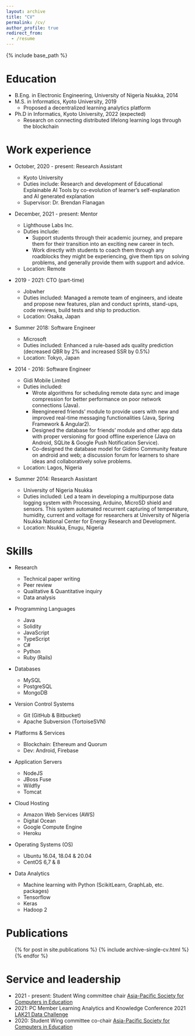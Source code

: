 ```yaml
---
layout: archive
title: "CV"
permalink: /cv/
author_profile: true
redirect_from:
  - /resume
---
```


{% include base_path %}

Education
======
* B.Eng. in Electronic Engineering, University of Nigeria Nsukka, 2014
* M.S. in Informatics, Kyoto University, 2019
  * Proposed a decentralized learning analytics platform
* Ph.D in Informatics, Kyoto University, 2022 (expected)
  * Research on connecting distributed lifelong learning logs through the blockchain

Work experience
======
* October, 2020 - present: Research Assistant
  * Kyoto University
  * Duties include: Research and development of Educational Explainable AI Tools by co-evolution of learner’s self-explanation and AI generated explanation 
  * Supervisor: Dr. Brendan Flanagan

* December, 2021 - present: Mentor
  * Lighthouse Labs Inc.
  * Duties include: 
    * Support students through their academic journey, and prepare them for their transition into an exciting new career in tech. 
    * Work directly with students to coach them through any roadblocks they might be experiencing, give them tips on solving problems, and generally provide them with support and advice.
  * Location: Remote

* 2019 - 2021: CTO (part-time)
  * Jobwher
  * Duties included: Managed a remote team of engineers, and ideate and propose new features, plan and conduct sprints, stand-ups, code reviews, build tests and ship to production.
  * Location: Osaka, Japan

* Summer 2018: Software Engineer
  * Microsoft
  * Duties included: Enhanced a rule-based ads quality prediction (decreased QBR by 2% and increased SSR by 0.5%)
  * Location: Tokyo, Japan

* 2014 - 2016: Software Engineer
  * Gidi Mobile Limited
  * Duties included: 
    * Wrote algorithms for scheduling remote data sync and image compression for better performance on poor network connections (Java). 
    * Reengineered friends’ module to provide users with new and improved real-time messaging functionalities (Java, Spring Framework & Angular2). 
    * Designed the database for friends’ module and other app data with proper versioning for good offline experience (Java on Android, SQLite & Google Push Notification Service). 
    * Co-designed the database model for Gidimo Community feature on android and web; a discussion forum for learners to share ideas and collaboratively solve problems.
  * Location: Lagos, Nigeria

* Summer 2014: Research Assistant
  * University of Nigeria Nsukka
  * Duties included: Led a team in developing a multipurpose data logging system with Processing, Arduino, MicroSD shield and sensors. This system automated recurrent capturing of temperature, humidity, current and voltage for researchers at University of Nigeria Nsukka National Center for Energy Research and Development.
  * Location: Nsukka, Enugu, Nigeria
  
Skills
======
* Research
  * Technical paper writing
  * Peer review
  * Qualitative & Quantitative inquiry
  * Data analysis

* Programming Languages
  * Java
  * Solidity
  * JavaScript
  * TypeScript
  * C#
  * Python
  * Ruby (Rails)

* Databases
  * MySQL
  * PostgreSQL
  * MongoDB

* Version Control Systems
  * Git (GitHub & Bitbucket)
  * Apache Subversion (TortoiseSVN)

* Platforms & Services
  * Blockchain: Ethereum and Quorum
  * Dev: Android, Firebase

* Application Servers
  * NodeJS
  * JBoss Fuse
  * Wildfly
  * Tomcat

* Cloud Hosting
  * Amazon Web Services (AWS)
  * Digital Ocean
  * Google Compute Engine
  * Heroku

* Operating Systems (OS)
  * Ubuntu 16.04, 18.04 & 20.04
  * CentOS 6,7 & 8

* Data Analytics
  * Machine learning with Python (ScikitLearn, GraphLab, etc. packages)
  * Tensorflow
  * Keras
  * Hadoop 2

Publications
======
  <ol>{% for post in site.publications %}
    {% include archive-single-cv.html %}
  {% endfor %}</ol>
  
<!---
Talks
======
  <ul>{% for post in site.talks %}
    {% include archive-single-talk-cv.html %}
  {% endfor %}</ul>
  
Teaching
======
  <ul>{% for post in site.teaching %}
    {% include archive-single-cv.html %}
  {% endfor %}</ul>
-->
  
Service and leadership
======
* 2021 - present: Student Wing committee chair [Asia-Pacific Society for Computers in Education](https://apsce.net/member_2.php?id=32)
* 2021: PC Member Learning Analytics and Knowledge Conference 2021 [LAK21 Data Challenge](https://sites.google.com/view/lak21datachallenge)
* 2020: Student Wing committee co-chair [Asia-Pacific Society for Computers in Education](https://apsce.net/member_2.php?id=32)

